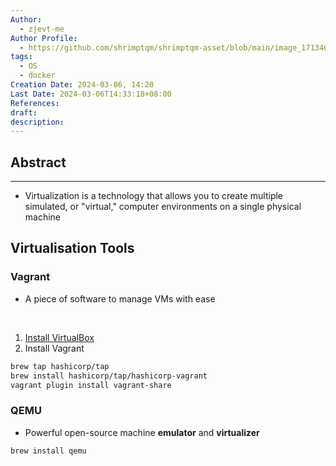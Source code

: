 ```yaml
---
Author:
  - zjevt-me
Author Profile:
  - https://github.com/shrimptqm/shrimptqm-asset/blob/main/image_1713409810036_0.png
tags:
  - OS
  - docker
Creation Date: 2024-03-06, 14:20
Last Date: 2024-03-06T14:33:18+08:00
References: 
draft: 
description: 
---
```

## Abstract
---
- Virtualization is a technology that allows you to create multiple simulated, or "virtual," computer environments on a single physical machine


## Virtualisation Tools



### Vagrant
- A piece of software to manage VMs with ease
</br>

1. [Install VirtualBox](https://www.virtualbox.org/wiki/Downloads)
2. Install Vagrant
```bash
brew tap hashicorp/tap
brew install hashicorp/tap/hashicorp-vagrant
vagrant plugin install vagrant-share
```


### QEMU
- Powerful open-source machine **emulator** and **virtualizer**
```bash
brew install qemu
```